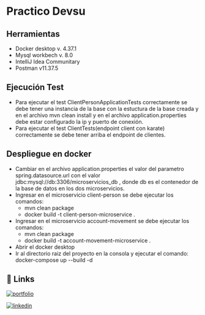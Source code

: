 # Practico Devsu

## Herramientas
- Docker desktop v. 4.37.1
- Mysql workbech v. 8.0
- IntelliJ Idea Communitary
- Postman v11.37.5

## Ejecución Test

- Para ejecutar el test ClientPersonApplicationTests correctamente se debe tener una instancia de la base con la estuctura de la base creada y en el archivo mvn clean install y en el archivo application.properties debe estar configurado la ip y puerto de conexión.
- Para ejecutar el test ClientTests(endpoint client con karate) correctamente se debe tener arriba el endpoint de clientes.


## Despliegue en docker

- Cambiar en el archivo application.properties el valor del parametro spring.datasource.url con el valor jdbc:mysql://db:3306/microservicios_db , donde db es el contenedor de la base de datos en los dos microservicios.
- Ingresar en el microservicio client-person se debe ejecutar los comandos:
    - mvn clean package 
    - docker build -t client-person-microservice .
- Ingresar en el microservicio account-movement se debe ejecutar los comandos:
    - mvn clean package 
    - docker build -t account-movement-microservice .
- Abrir el docker desktop 
- Ir al directorio raiz del proyecto en la consola y ejecutar el comando:  docker-compose up --build -d 

## 🔗 Links
[![portfolio](https://img.shields.io/badge/my_portfolio-000?style=for-the-badge&logo=ko-fi&logoColor=white)](https://github.com/mcdanielcv/devsu_practico)

[![linkedin](https://img.shields.io/badge/linkedin-0A66C2?style=for-the-badge&logo=linkedin&logoColor=white)](https://www.linkedin.com/in/mario-castellanos-b6554152/)
